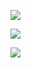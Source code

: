 ![](https://github.com/andriy-gazin/weather-radials/raw/master/kyiv.png)

![](https://github.com/andriy-gazin/weather-radials/raw/master/kharkiv.png)

![](https://github.com/andriy-gazin/weather-radials/raw/master/lviv.png)
